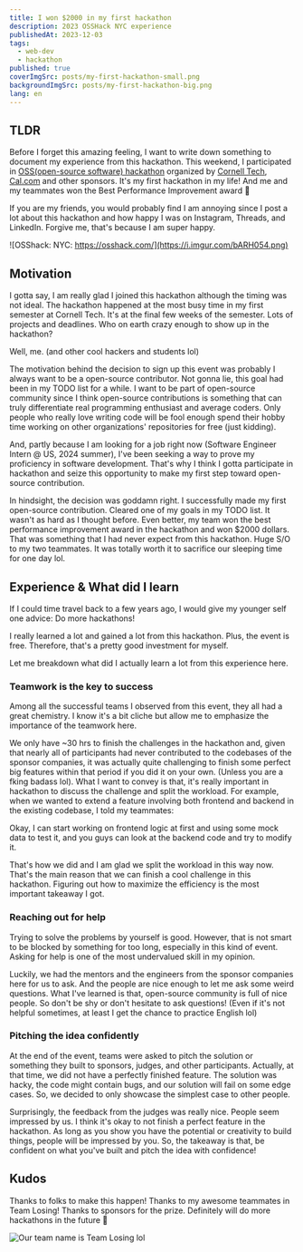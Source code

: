 ```yaml
---
title: I won $2000 in my first hackathon
description: 2023 OSSHack NYC experience
publishedAt: 2023-12-03
tags:
  - web-dev
  - hackathon
published: true
coverImgSrc: posts/my-first-hackathon-small.png
backgroundImgSrc: posts/my-first-hackathon-big.png
lang: en
---
```


## TLDR

Before I forget this amazing feeling, I want to write down something to document my experience from this hackathon. This weekend, I participated in [OSS(open-source software) hackathon](https://osshack.com/) organized by [Cornell Tech](https://tech.cornell.edu/), [Cal.com](https://cal.com/) and other sponsors. It's my first hackathon in my life! And me and my teammates won the Best Performance Improvement award 🎊

If you are my friends, you would probably find I am annoying since I post a lot about this hackathon and how happy I was on Instagram, Threads, and LinkedIn. Forgive me, that's because I am super happy.

![OSShack: NYC: https://osshack.com/](https://i.imgur.com/bARH054.png)

## Motivation

I gotta say, I am really glad I joined this hackathon although the timing was not ideal. The hackathon happened at the most busy time in my first semester at Cornell Tech. It's at the final few weeks of the semester. Lots of projects and deadlines. Who on earth crazy enough to show up in the hackathon?

Well, me. (and other cool hackers and students lol)

The motivation behind the decision to sign up this event was probably I always want to be a open-source contributor. Not gonna lie, this goal had been in my TODO list for a while. I want to be part of open-source community since I think open-source contributions is something that can truly differentiate real programming enthusiast and average coders. Only people who really love writing code will be fool enough spend their hobby time working on other organizations' repositories for free (just kidding).

And, partly because I am looking for a job right now (Software Engineer Intern @ US, 2024 summer), I've been seeking a way to prove my proficiency in software development. That's why I think I gotta participate in hackathon and seize this opportunity to make my first step toward open-source contribution.

In hindsight, the decision was goddamn right. I successfully made my first open-source contribution. Cleared one of my goals in my TODO list. It wasn't as hard as I thought before. Even better, my team won the best performance improvement award in the hackathon and won $2000 dollars. That was something that I had never expect from this hackathon. Huge S/O to my two teammates. It was totally worth it to sacrifice our sleeping time for one day lol.

## Experience & What did I learn

If I could time travel back to a few years ago, I would give my younger self one advice: Do more hackathons!

I really learned a lot and gained a lot from this hackathon. Plus, the event is free. Therefore, that's a pretty good investment for myself.

Let me breakdown what did I actually learn a lot from this experience here.

### Teamwork is the key to success

Among all the successful teams I observed from this event, they all had a great chemistry. I know it's a bit cliche but allow me to emphasize the importance of the teamwork here.

We only have ~30 hrs to finish the challenges in the hackathon and, given that nearly all of participants had never contributed to the codebases of the sponsor companies, it was actually quite challenging to finish some perfect big features within that period if you did it on your own. (Unless you are a fking badass lol). What I want to convey is that, it's really important in hackathon to discuss the challenge and split the workload. For example, when we wanted to extend a feature involving both frontend and backend in the existing codebase, I told my teammates:

Okay, I can start working on frontend logic at first and using some mock data to test it, and you guys can look at the backend code and try to modify it.

That's how we did and I am glad we split the workload in this way now. That's the main reason that we can finish a cool challenge in this hackathon. Figuring out how to maximize the efficiency is the most important takeaway I got.

### Reaching out for help

Trying to solve the problems by yourself is good. However, that is not smart to be blocked by something for too long, especially in this kind of event. Asking for help is one of the most undervalued skill in my opinion.

Luckily, we had the mentors and the engineers from the sponsor companies here for us to ask. And the people are nice enough to let me ask some weird questions. What I've learned is that, open-source community is full of nice people. So don't be shy or don't hesitate to ask questions! (Even if it's not helpful sometimes, at least I get the chance to practice English lol)

### Pitching the idea confidently

At the end of the event, teams were asked to pitch the solution or something they built to sponsors, judges, and other participants. Actually, at that time, we did not have a perfectly finished feature. The solution was hacky, the code might contain bugs, and our solution will fail on some edge cases. So, we decided to only showcase the simplest case to other people.

Surprisingly, the feedback from the judges was really nice. People seem impressed by us. I think it's okay to not finish a perfect feature in the hackathon. As long as you show you have the potential or creativity to build things, people will be impressed by you. So, the takeaway is that, be confident on what you've built and pitch the idea with confidence!

## Kudos

Thanks to folks to make this happen! Thanks to my awesome teammates in Team Losing! Thanks to sponsors for the prize. Definitely will do more hackathons in the future 🤑

![Our team name is Team Losing lol](https://i.imgur.com/PvVwa53.jpg)
